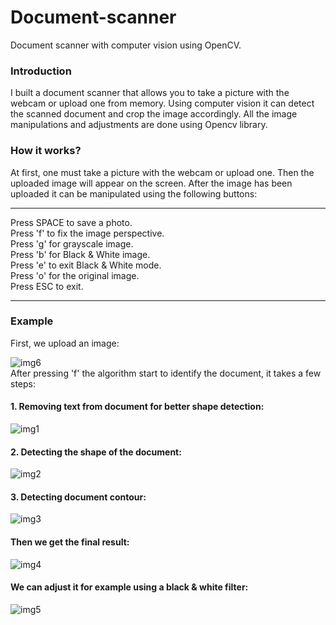# Document-scanner
Document scanner with computer vision using OpenCV.

### Introduction
I built a document scanner that allows you to take a picture with the webcam or upload one from memory.
Using computer vision it can detect the scanned document and crop the image accordingly.
All the image manipulations and adjustments are done using Opencv library.

### How it works?
At first, one must take a picture with the webcam or upload one.
Then the uploaded image will appear on the screen.
After the image has been uploaded it can be manipulated using the following buttons:
************************************
Press SPACE to save a photo.  
Press 'f' to fix the image perspective.  
Press 'g' for grayscale image.  
Press 'b' for Black & White image.  
Press 'e' to exit Black & White mode.  
Press 'o' for the original image.  
Press ESC to exit.  
************************************
  
  
### Example
First, we upload an image:  
  
![img6](https://user-images.githubusercontent.com/90900617/189860341-be603244-c886-436a-b6c9-c1ada730c6c9.png)  
After pressing 'f' the algorithm start to identify the document, it takes a few steps:  
#### 1. Removing text from document for better shape detection:  
  
![img1](https://user-images.githubusercontent.com/90900617/189861055-953aad89-24c0-493a-b1ef-fe8a1f554423.png)  
#### 2. Detecting the shape of the document:  
  
![img2](https://user-images.githubusercontent.com/90900617/189861466-625b9b28-0738-4eb0-aa52-6364cb70fe77.png)  
#### 3. Detecting document contour:  
  
![img3](https://user-images.githubusercontent.com/90900617/189861704-e2e93d35-9670-4cae-b8be-11b3036191cc.png)  
#### Then we get the final result:
  
![img4](https://user-images.githubusercontent.com/90900617/189861821-8d694165-b9ac-4fa5-af08-aadc1290d2ce.png)  
  
#### We can adjust it for example using a black & white filter:  

![img5](https://user-images.githubusercontent.com/90900617/189862016-e90f8693-4a8d-4411-a9c9-e4b820649f3b.png)



